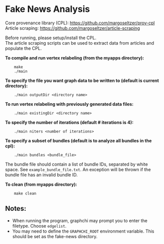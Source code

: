 # Fake News Analysis

Core provenance library (CPL): https://github.com/margoseltzer/prov-cpl  
Article scraping: https://github.com/margoseltzer/article-scraping
  

Before running, please setup/install the CPL.   
The article scraping scripts can be used to extract data from articles and populate the CPL.

**To compile and run vertex relabeling (from the myapps directory):**
```
    make
    ./main
```

**To specify the file you want graph data to be written to (default is current directory):**
```
    ./main outputDir <directory name>
```

**To run vertex relabeling with previously generated data files:**
```
    ./main existingDir <directory name>
```

**To specify the number of iterations (default # iterations is 4):**
```
    ./main niters <number of iterations>
```

**To specify a subset of bundles (default is to analyze all bundles in the cpl):**
```
    ./main bundles <bundle_file>
```
The bundle file should contain a list of bundle IDs, separated by white space. See ``example_bundle_file.txt``. An exception will be thrown if the bundle file has an invalid bundle ID.


**To clean (from myapps directory):**
```
    make clean
```

## Notes:
* When running the program, graphchi may prompt you to enter the filetype. Choose ``edgelist``.
* You may need to define the ``GRAPHCHI_ROOT`` environment variable. This should be set as the fake-news directory.